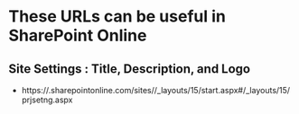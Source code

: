 # These URLs can be useful in SharePoint Online

## Site Settings : Title, Description, and Logo
- https://<tenant>.sharepointonline.com/sites/<site>/_layouts/15/start.aspx#/_layouts/15/prjsetng.aspx

